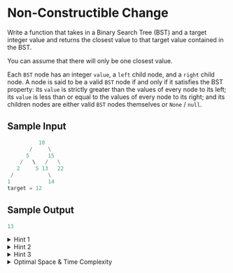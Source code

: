 # Non-Constructible Change

Write a function that takes in a Binary Search Tree (BST) and a target integer
value and returns the closest value to that target value contained in the BST.

You can assume that there will only be one closest value.

Each <code>BST</code> node has an integer <code>value</code>, a
<code>left</code> child node, and a <code>right</code> child node. A node is
said to be a valid <code>BST</code> node if and only if it satisfies the BST
property: its <code>value</code> is strictly greater than the values of every
node to its left; its <code>value</code> is less than or equal to the values
of every node to its right; and its children nodes are either valid
<code>BST</code> nodes themselves or <code>None</code> / <code>null</code>.

## Sample Input

```python
          10
       /     \
      5      15
    /   \   /   \
   2     5 13   22
 /           \
1            14
target = 12
```

## Sample Output

```python
13
```

<details>
  <summary>Hint 1</summary>

Try traversing the BST node by node, all the while keeping track of the node with the value closest to the target value. Calculating the absolute value of the difference between a node's value and the target value should allow you to check if that node is closer than the current closest one.

</details>

<details>
  <summary>Hint 2</summary>

Make use of the BST property to determine what side of any given node has values close to the target value and is therefore worth exploring.

</details>

<details>
  <summary>Hint 3</summary>

What are the advantages and disadvantages of solving this problem iteratively as opposed to recursively?

</details>

<details>
  <summary>Optimal Space & Time Complexity</summary>

Average: O(log(n)) time | O(1) space - where n is the number of nodes in the BST
Worst: O(n) time | O(1) space - where n is the number of nodes in the BST

</details>
